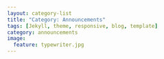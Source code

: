 ```yaml
---
layout: category-list
title: "Category: Announcements"
tags: [Jekyll, theme, responsive, blog, template]
category: announcements
image:
  feature: typewriter.jpg
---
```

